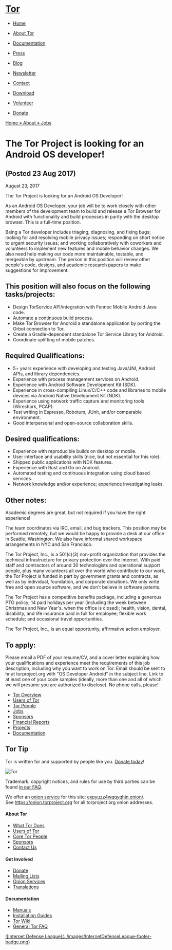 # [Tor](../index.html.en)

  * [Home](../index.html.en)
  * [About Tor](../about/overview.html.en)
  * [Documentation](../docs/documentation.html.en)
  * [Press](../press/press.html.en)
  * [Blog](https://blog.torproject.org/blog/)
  * [Newsletter](https://newsletter.torproject.org)
  * [Contact](../about/contact.html.en)

  * [Download](../download/download-easy.html.en)
  * [Volunteer](../getinvolved/volunteer.html.en)
  * [Donate](../donate/donate-button.html.en)

[Home » ](../index.html.en) [About » ](../about/overview.html.en)
[Jobs](../about/jobs.html.en)

#  The Tor Project is looking for an Android OS developer!

## (Posted 23 Aug 2017)

August 23, 2017

The Tor Project is looking for an Android OS Developer!

As an Android OS Developer, your job will be to work closely with other
members of the development team to build and release a Tor Browser for Android
with functionality and build processes in parity with the desktop browser.
This is a full-time position.

Being a Tor developer includes triaging, diagnosing, and fixing bugs; looking
for and resolving mobile privacy issues; responding on short notice to urgent
security issues; and working collaboratively with coworkers and volunteers to
implement new features and mobile behavior changes. We also need help making
our code more maintainable, testable, and mergeable by upstream. The person in
this position will review other people's code, designs, and academic research
papers to make suggestions for improvement.

## This position will also focus on the following tasks/projects:

  * Design TorService API/integration with Fennec Mobile Android Java code. 
  * Automate a continuous build process. 
  * Make Tor Browser for Android a standalone application by porting the Orbot connection to Tor. 
  * Create a Gradle-dependent standalone Tor Service Library for Android. 
  * Coordinate uplifting of mobile patches. 

## Required Qualifications:

  * 5+ years experience with developing and testing Java/JNI, Android APIs, and library dependencies. 
  * Experience with process management services on Android. 
  * Experience with Android Software Development Kit (SDK). 
  * Experience in cross-compiling Linux/C/C++ code and libraries to mobile devices via Android Native Development Kit (NDK). 
  * Experience using network traffic capture and monitoring tools (Wireshark, PCAP). 
  * Test writing in Espresso, Robotum, JUnit, and/or comparable environment. 
  * Good interpersonal and open-source collaboration skills. 

## Desired qualifications:

  * Experience with reproducible builds on desktop or mobile. 
  * User interface and usability skills (nice, but not essential for this role). 
  * Shipped public applications with NDK features. 
  * Experience with Rust and Go on Android. 
  * Automated testing and continuous integration using cloud based services. 
  * Network knowledge and/or experience; experience investigating leaks. 

##  Other notes:

Academic degrees are great, but not required if you have the right experience!

The team coordinates via IRC, email, and bug trackers. This position may be
performed remotely, but we would be happy to provide a desk at our office in
Seattle, Washington. We also have informal shared workspace arrangements in
NYC and San Francisco.

The Tor Project, Inc., is a 501(c)(3) non-profit organization that provides
the technical infrastructure for privacy protection over the Internet. With
paid staff and contractors of around 30 technologists and operational support
people, plus many volunteers all over the world who contribute to our work,
the Tor Project is funded in part by government grants and contracts, as well
as by individual, foundation, and corporate donations. We only write free and
open source software, and we don't believe in software patents.

The Tor Project has a competitive benefits package, including a generous PTO
policy; 14 paid holidays per year (including the week between Christmas and
New Year's, when the office is closed); health, vision, dental, disability,
and life insurance paid in full for employee; flexible work schedule; and
occasional travel opportunities.

The Tor Project, Inc., is an equal opportunity, affirmative action employer.

##  To apply:

Please email a PDF of your resume/CV, and a cover letter explaining how your
qualifications and experience meet the requirements of this job description,
including why you want to work on Tor. Email should be sent to hr at
torproject.org with "OS Developer Android" in the subject line. Link to at
least one of your code samples (ideally, more than one and all of which we
will presume you are authorized to disclose). No phone calls, please!

  * [Tor Overview](../about/overview.html.en)
  * [Users of Tor](../about/torusers.html.en)
  * [Tor People](../about/corepeople.html.en)
  * [Jobs](../about/jobs.html.en)
  * [Sponsors](../about/sponsors.html.en)
  * [Financial Reports](../about/financials.html.en)
  * [Projects](../projects/projects.html.en)
  * [Documentation](../docs/documentation.html.en)

## Tor Tip

Tor is written for and supported by people like you. [Donate
today](../donate/donate.html.en)!

![Tor](../images/onion.jpg)

Trademark, copyright notices, and rules for use by third parties can be found
[in our FAQ](../docs/trademark-faq.html.en).

We offer an [onion service](https://www.torproject.org/docs/hidden-services)
for this site: [expyuzz4wqqyqhjn.onion/](http://expyuzz4wqqyqhjn.onion/).  
See <https://onion.torproject.org> for all torproject.org onion addresses.

#### About Tor

  * [What Tor Does](../about/overview.html.en)
  * [Users of Tor](../about/torusers.html.en)
  * [Core Tor People](../about/corepeople.html.en)
  * [Sponsors](../about/sponsors.html.en)
  * [Contact Us](../about/contact.html.en)

#### Get Involved

  * [Donate](../donate/donate-foot.html.en)
  * [Mailing Lists](../docs/documentation.html.en#MailingLists)
  * [Onion Services](../docs/onion-services.html.en)
  * [Translations](../getinvolved/translation.html.en)

#### Documentation

  * [Manuals](../docs/tor-manual.html.en)
  * [Installation Guides](../docs/documentation.html.en)
  * [Tor Wiki](https://trac.torproject.org/projects/tor/wiki/)
  * [General Tor FAQ](../docs/faq.html.en)

[![Internet Defense League](../images/InternetDefenseLeague-footer-
badge.png)](https://internetdefenseleague.org/)

